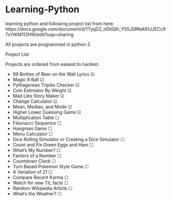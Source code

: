 # Learning-Python
<p>learning python and following project list from here: https://docs.google.com/document/d/1TyqD2_oDtiQIh_Y55J5RfeA91JJECc97xYIKM112H9I/edit?usp=sharing</p>
<p>All projects are programmed in python 2</p>
<p>Project List</p>
<p>Projects are ordered from easiest to hardest.</p>

<ul>
  <li>99 Bottles of Beer on the Wall Lyrics ☑</li>
  <li>Magic 8 Ball ☑</li>
  <li>Pythagorean Triples Checker ☑</li>
  <li>Coin Estimator By Weight ☑</li>
  <li>Mad Libs Story Maker ☑</li>
  <li>Change Calculator ☑</li>
  <li>Mean, Median, and Mode ☑</li>
  <li>Higher Lower Guessing Game ☑</li>
  <li>Multiplication Table ☐</li>
  <li>Fibonacci Sequence ☐</li>
  <li>Hangman Game ☐</li>
  <li>Menu Calculator ☐</li>
  <li>Dice Rolling Simulator or Creating a Dice Simulator ☐</li>
  <li>Count and Fix Green Eggs and Ham ☐</li>
  <li>What’s My Number? ☐</li>
  <li>Factors of a Number ☐</li>
  <li>Countdown Clock ☐</li>
  <li>Turn Based Pokemon Style Game ☐</li>
  <li>A Variation of 21 ☐</li>
  <li>Compare Recent Karma ☐</li>
  <li>Watch for new TIL facts ☐</li>
  <li>Random Wikipedia Article ☐</li>
  <li>What’s the Weather? ☐</li>
</ul>
